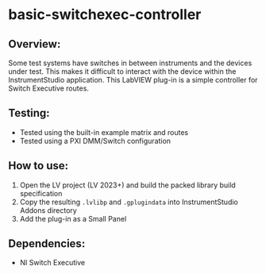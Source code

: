 # basic-switchexec-controller

## Overview:
Some test systems have switches in between instruments and the devices under test. This makes it difficult to interact with the device within the InstrumentStudio application. This LabVIEW plug-in is a simple controller for Switch Executive routes.

## Testing:
- Tested using the built-in example matrix and routes
- Tested using a PXI DMM/Switch configuration

## How to use:
1. Open the LV project (LV 2023+) and build the packed library build specification
1. Copy the resulting `.lvlibp` and `.gplugindata` into InstrumentStudio Addons directory
1. Add the plug-in as a Small Panel

## Dependencies:
- NI Switch Executive